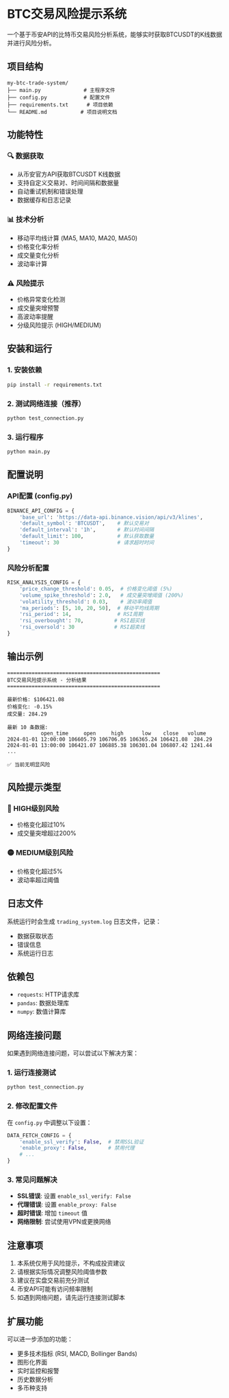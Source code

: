 # BTC交易风险提示系统

一个基于币安API的比特币交易风险分析系统，能够实时获取BTCUSDT的K线数据并进行风险分析。

## 项目结构

```
my-btc-trade-system/
├── main.py              # 主程序文件
├── config.py            # 配置文件
├── requirements.txt      # 项目依赖
└── README.md           # 项目说明文档
```

## 功能特性

### 🔍 数据获取
- 从币安官方API获取BTCUSDT K线数据
- 支持自定义交易对、时间间隔和数据量
- 自动重试机制和错误处理
- 数据缓存和日志记录

### 📊 技术分析
- 移动平均线计算 (MA5, MA10, MA20, MA50)
- 价格变化率分析
- 成交量变化分析
- 波动率计算

### ⚠️ 风险提示
- 价格异常变化检测
- 成交量突增预警
- 高波动率提醒
- 分级风险提示 (HIGH/MEDIUM)

## 安装和运行

### 1. 安装依赖
```bash
pip install -r requirements.txt
```

### 2. 测试网络连接（推荐）
```bash
python test_connection.py
```

### 3. 运行程序
```bash
python main.py
```

## 配置说明

### API配置 (config.py)
```python
BINANCE_API_CONFIG = {
    'base_url': 'https://data-api.binance.vision/api/v3/klines',
    'default_symbol': 'BTCUSDT',    # 默认交易对
    'default_interval': '1h',       # 默认时间间隔
    'default_limit': 100,           # 默认获取数量
    'timeout': 30                   # 请求超时时间
}
```

### 风险分析配置
```python
RISK_ANALYSIS_CONFIG = {
    'price_change_threshold': 0.05,  # 价格变化阈值 (5%)
    'volume_spike_threshold': 2.0,   # 成交量突增阈值 (200%)
    'volatility_threshold': 0.03,    # 波动率阈值
    'ma_periods': [5, 10, 20, 50],  # 移动平均线周期
    'rsi_period': 14,               # RSI周期
    'rsi_overbought': 70,          # RSI超买线
    'rsi_oversold': 30             # RSI超卖线
}
```

## 输出示例

```
==================================================
BTC交易风险提示系统 - 分析结果
==================================================

最新价格: $106421.08
价格变化: -0.15%
成交量: 284.29

最新 10 条数据:
           open_time     open     high      low    close   volume
2024-01-01 12:00:00 106605.79 106706.05 106365.24 106421.08  284.29
2024-01-01 13:00:00 106421.07 106885.38 106301.04 106807.42 1241.44
...

✅ 当前无明显风险
```

## 风险提示类型

### 🔴 HIGH级别风险
- 价格变化超过10%
- 成交量突增超过200%

### 🟡 MEDIUM级别风险
- 价格变化超过5%
- 波动率超过阈值

## 日志文件

系统运行时会生成 `trading_system.log` 日志文件，记录：
- 数据获取状态
- 错误信息
- 系统运行日志

## 依赖包

- `requests`: HTTP请求库
- `pandas`: 数据处理库
- `numpy`: 数值计算库

## 网络连接问题

如果遇到网络连接问题，可以尝试以下解决方案：

### 1. 运行连接测试
```bash
python test_connection.py
```

### 2. 修改配置文件
在 `config.py` 中调整以下设置：
```python
DATA_FETCH_CONFIG = {
    'enable_ssl_verify': False,  # 禁用SSL验证
    'enable_proxy': False,       # 禁用代理
    # ...
}
```

### 3. 常见问题解决
- **SSL错误**: 设置 `enable_ssl_verify: False`
- **代理错误**: 设置 `enable_proxy: False`
- **超时错误**: 增加 `timeout` 值
- **网络限制**: 尝试使用VPN或更换网络

## 注意事项

1. 本系统仅用于风险提示，不构成投资建议
2. 请根据实际情况调整风险阈值参数
3. 建议在实盘交易前充分测试
4. 币安API可能有访问频率限制
5. 如遇到网络问题，请先运行连接测试脚本

## 扩展功能

可以进一步添加的功能：
- 更多技术指标 (RSI, MACD, Bollinger Bands)
- 图形化界面
- 实时监控和报警
- 历史数据分析
- 多币种支持 